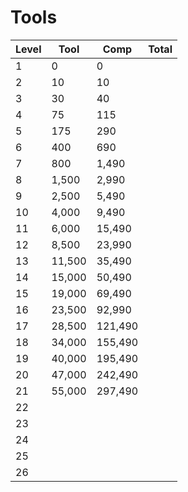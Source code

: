 # Tools

| Level | Tool | Comp | Total
| ---- | ---- | ---- | ---- |
| 1 | 0 | 0
| 2 | 10 | 10
| 3 | 30 | 40
| 4 | 75 | 115
| 5 | 175 | 290
| 6 | 400 | 690
| 7 | 800 | 1,490
| 8 | 1,500 | 2,990
| 9 | 2,500 | 5,490
| 10 | 4,000 | 9,490
| 11 | 6,000 | 15,490
| 12 | 8,500 | 23,990
| 13 | 11,500 | 35,490
| 14 | 15,000 | 50,490
| 15 | 19,000 | 69,490
| 16 | 23,500 | 92,990
| 17 | 28,500 | 121,490
| 18 | 34,000 | 155,490
| 19 | 40,000 | 195,490
| 20 | 47,000 | 242,490
| 21 | 55,000 | 297,490
| 22
| 23  
| 24  
| 25  
| 26
